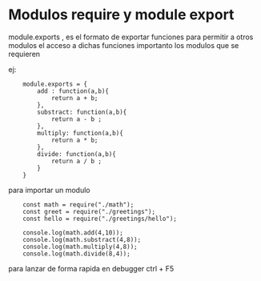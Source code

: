 # Modulos require y module export

module.exports , es el formato de exportar funciones 
para permitir a otros modulos el acceso a  dichas funciones
importanto los modulos que se requieren

ej:

        module.exports = {
            add : function(a,b){
                return a + b;
            },
            substract: function(a,b){
                return a - b ;
            },
            multiply: function(a,b){
                return a * b;
            },
            divide: function(a,b){
                return a / b ;
            }
        }



para importar un modulo 

        const math = require("./math");
        const greet = require("./greetings");
        const hello = require("./greetings/hello");

        console.log(math.add(4,10));
        console.log(math.substract(4,8));
        console.log(math.multiply(4,8));
        console.log(math.divide(8,4));

para lanzar de forma rapida en debugger  ctrl + F5